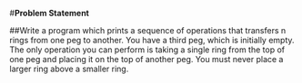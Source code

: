 #**Problem Statement**

##Write a program which prints a sequence of operations that transfers n rings from one peg to another. You have a third peg, which is initially empty. The only operation you can perform is
taking a single ring from the top of one peg and placing it on the top of another peg. You must never place a larger ring above a smaller ring.
